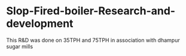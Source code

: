 # Slop-Fired-boiler-Research-and-development
This R&amp;D was done on 35TPH and 75TPH in association with dhampur sugar mills
